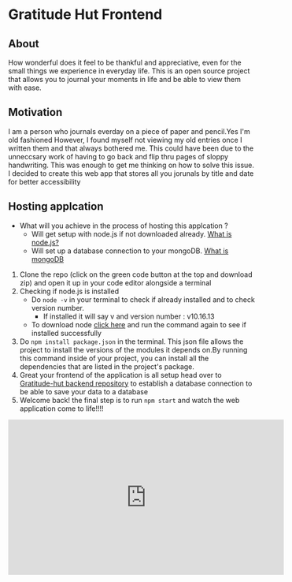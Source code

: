 
# Gratitude Hut Frontend

## About 
How wonderful does it feel to be thankful and appreciative, even for the small things we experience in everyday life.
This is an open source project that allows you to journal your moments in life and be able to view them with ease.

## Motivation 
I am a person who journals everday on a piece of paper and pencil.Yes I'm old fashioned However, I found myself not viewing my old entries once I written them and that always bothered me. This could have been due to the unneccsary work of having to go back and flip thru pages of sloppy handwriting. This was enough to get me thinking on how to solve this issue. I decided to create this web app that stores all you jorunals by title and date for better accessibility 


## Hosting applcation 

* What will you achieve in the process of hosting this applcation ? 
   - Will get setup with node.js if not downloaded already. [What is node.js?](https://www.w3schools.com/nodejs/nodejs_intro.asp)
   -  Will set up a database connection to your mongoDB. [What is mongoDB](https://www.mongodb.com/what-is-mongodb)


1.  Clone the repo (click on the green code button at the top and download zip) and open it up in your code editor alongside a terminal  
2. Checking if node.js is installed 
    - Do `node -v` in your terminal to check if already installed and to check version number.
         -  If installed it will say v and version number : v10.16.13
     -  To download node [click here](https://nodejs.org/en/download/) and run the command again to see if installed successfully 
3. Do `npm install package.json` in the terminal. This json file allows the project to install the versions of the modules it depends on.By running this command inside of your project, you can install all the dependencies that are listed in the project's package.
4. Great your frontend of the application is all setup head over to [Gratitude-hut backend repository](https://github.com/stammareddi/gratitude-hut-backend) to establish a database connection to be able to save your data to a database
5. Welcome back! the final step is to run `npm start` and watch the web application come to life!!!!



<iframe width="560" height="315" src="https://www.youtube.com/embed/tf3H4IaWOBY" frameborder="0" allow="accelerometer; autoplay; clipboard-write; encrypted-media; gyroscope; picture-in-picture" allowfullscreen></iframe>


